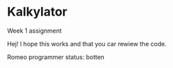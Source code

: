 # Kalkylator
Week 1 assignment

Hej!
I hope this works and that you car rewiew the code.

Romeo programmer status:
botten
